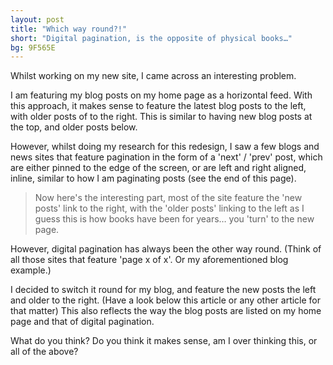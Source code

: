 ```yaml
---
layout: post
title: "Which way round?!"
short: "Digital pagination, is the opposite of physical books…"
bg: 9F565E
---
```


Whilst working on my new site, I came across an interesting problem.

I am featuring my blog posts on my home page as a horizontal feed. With this approach, it makes sense to feature the latest blog posts to the left, with older posts of to the right. This is similar to having new blog posts at the top, and older posts below.

However, whilst doing my research for this redesign, I saw a few blogs and news sites that feature pagination in the form of a 'next' / 'prev' post, which are either pinned to the edge of the screen, or are left and right aligned, inline, similar to how I am paginating posts (see the end of this page).

>Now here's the interesting part, most of the site feature the 'new posts' link to the right, with the 'older posts' linking to the left as I guess this is how books have been for years… you 'turn' to the new page. 

However, digital pagination has always been the other way round. (Think of all those sites that feature 'page x of x'. Or my aforementioned blog example.)

I decided to switch it round for my blog, and feature the new posts the left and older to the right. (Have a look below this article or any other article for that matter) This also reflects the way the blog posts are listed on my home page and that of digital pagination. 

What do you think? Do you think it makes sense, am I over thinking this, or all of the above?